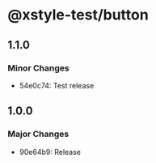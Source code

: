 # @xstyle-test/button

## 1.1.0

### Minor Changes

- 54e0c74: Test release

## 1.0.0

### Major Changes

- 90e64b9: Release
